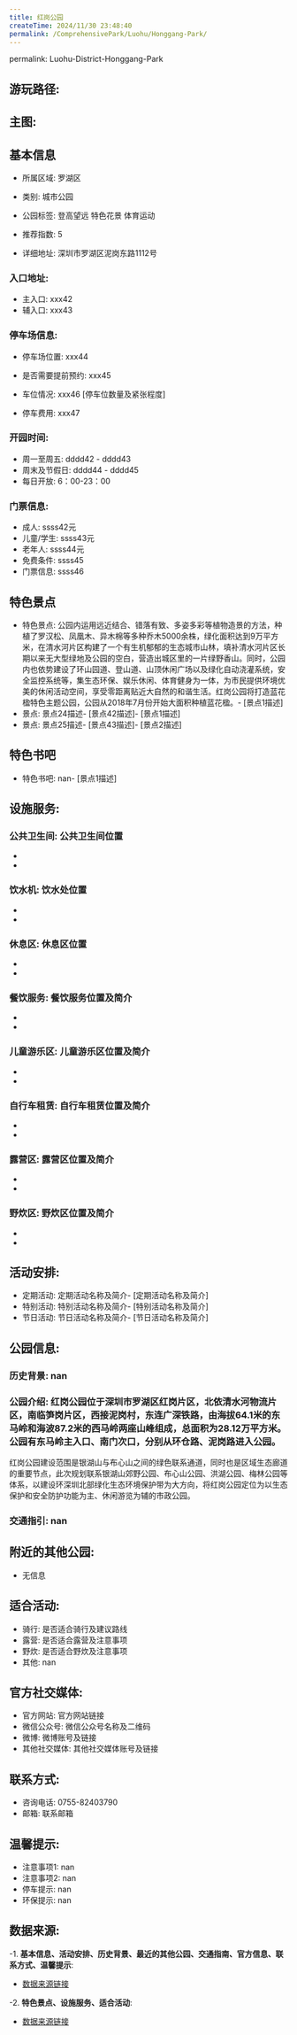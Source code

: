 ```yaml
---
title: 红岗公园
createTime: 2024/11/30 23:48:40
permalink: /ComprehensivePark/Luohu/Honggang-Park/
---
```

permalink: Luohu-District-Honggang-Park
## 游玩路径:
<ImageCard
image="https://cgj.sz.gov.cn/attachment/1/1333/1333829/10774725.png"
title= "红岗公园"
description= "公园内运用远近结合、错落有致、多姿多彩等植物造景的方法，种植了罗汉松、凤凰木、异"
date="2024/11/30"
href="/"
author="深圳公园"
/>

## 主图:
<ImageCard
image="https://cgj.sz.gov.cn/img/4/4005/4005729/10774725.jpg"
title= "红岗公园"
description= "红岗公园位于深圳市罗湖区红岗片区，北依清水河物流片区，南临笋岗片区，西接泥岗村，东连广深铁路，由海拔64.1米的东马岭和海波87.2米的西马岭两座山峰组成，总面"
date="2024/11/30"
href="/"
author="深圳公园"
/>

## 基本信息

- 所属区域: 罗湖区

- 类别: 城市公园

- 公园标签: 登高望远 特色花景 体育运动

- 推荐指数: 5

- 详细地址: 深圳市罗湖区泥岗东路1112号

### 入口地址:
- 主入口: xxx42
- 辅入口: xxx43
### 停车场信息:
- 停车场位置: xxx44

- 是否需要提前预约: xxx45

- 车位情况: xxx46 [停车位数量及紧张程度]

- 停车费用: xxx47

### 开园时间:
- 周一至周五: dddd42 - dddd43
- 周末及节假日: dddd44 - dddd45
- 每日开放: 6：00-23：00

### 门票信息:
- 成人: ssss42元
- 儿童/学生: ssss43元
- 老年人: ssss44元
- 免费条件: ssss45
- 门票信息: ssss46
## 特色景点
- 特色景点: 公园内运用远近结合、错落有致、多姿多彩等植物造景的方法，种植了罗汉松、凤凰木、异木棉等多种乔木5000余株，绿化面积达到9万平方米，在清水河片区构建了一个有生机郁郁的生态城市山林，填补清水河片区长期以来无大型绿地及公园的空白，营造出城区里的一片绿野香山。同时，公园内也依势建设了环山园道、登山道、山顶休闲广场以及绿化自动浇灌系统，安全监控系统等，集生态环保、娱乐休闲、体育健身为一体，为市民提供环境优美的休闲活动空间，享受零距离贴近大自然的和谐生活。红岗公园将打造蓝花楹特色主题公园，公园从2018年7月份开始大面积种植蓝花楹。- [景点1描述]
- 景点: 景点24描述- [景点42描述]- [景点1描述]
- 景点: 景点25描述- [景点43描述]- [景点2描述]
## 特色书吧
- 特色书吧: nan- [景点1描述]
## 设施服务:
### 公共卫生间: 公共卫生间位置
- 
- 
### 饮水机: 饮水处位置
- 
- 
### 休息区: 休息区位置
- 
- 
### 餐饮服务: 餐饮服务位置及简介
- 
- 
### 儿童游乐区: 儿童游乐区位置及简介
- 
- 
### 自行车租赁: 自行车租赁位置及简介
- 
- 
### 露营区: 露营区位置及简介
- 
- 
### 野炊区: 野炊区位置及简介

- 
- 
## 活动安排:
- 定期活动: 定期活动名称及简介- [定期活动名称及简介]
- 特别活动: 特别活动名称及简介- [特别活动名称及简介]
- 节日活动: 节日活动名称及简介- [节日活动名称及简介]
## 公园信息:
### 历史背景: nan
### 公园介绍: 红岗公园位于深圳市罗湖区红岗片区，北依清水河物流片区，南临笋岗片区，西接泥岗村，东连广深铁路，由海拔64.1米的东马岭和海波87.2米的西马岭两座山峰组成，总面积为28.12万平方米。公园有东马岭主入口、南门次口，分别从环仓路、泥岗路进入公园。
红岗公园建设范围是银湖山与布心山之间的绿色联系通道，同时也是区域生态廊道的重要节点，此次规划联系银湖山郊野公园、布心山公园、洪湖公园、梅林公园等体系，以建设环深圳北部绿化生态环境保护带为大方向，将红岗公园定位为以生态保护和安全防护功能为主、休闲游览为辅的市政公园。
### 交通指引: nan

## 附近的其他公园:
- 无信息

## 适合活动:
- 骑行: 是否适合骑行及建议路线
- 露营: 是否适合露营及注意事项
- 野炊: 是否适合野炊及注意事项
- 其他: nan

## 官方社交媒体:
- 官方网站: 官方网站链接
- 微信公众号: 微信公众号名称及二维码
- 微博: 微博账号及链接
- 其他社交媒体: 其他社交媒体账号及链接

## 联系方式:
- 咨询电话: 0755-82403790
- 邮箱: 联系邮箱

## 温馨提示:
- 注意事项1: nan
- 注意事项2: nan
- 停车提示: nan
- 环保提示: nan

## 数据来源:
-1. **基本信息、活动安排、历史背景、最近的其他公园、交通指南、官方信息、联系方式、温馨提示**:
- [数据来源链接](https://cgj.sz.gov.cn/xsmh/gysz/csgy/content/post_10774725.html)

-2. **特色景点、设施服务、适合活动**:
- [数据来源链接](https://cgj.sz.gov.cn/xsmh/gysz/csgy/content/post_10774725.html)

